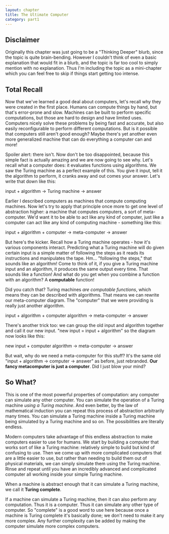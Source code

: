 ```yaml
---
layout: chapter
title: The Ultimate Computer
category: part1
---
```


## Disclaimer ##

Originally this chapter was just going to be a "Thinking Deeper" blurb, since
the topic is quite brain-bending. However I couldn't think of even a basic
explanation that would fit in a blurb, and the topic is far too cool to simply
mention with no explanation. Thus I'm including the topic as a mini-chapter
which you can feel free to skip if things start getting too intense.

## Total Recall ##

Now that we've learned a good deal about computers, let's recall why they were
created in the first place. Humans can compute things by hand, but that's
error-prone and slow. Machines can be built to perform specific computations,
but those are hard to design and have limited uses. Computers nicely solve
these problems by being fast and accurate, but also easily reconfigurable to
perform different computations. But is it possible that computers still aren't
good enough? Maybe there's yet another even more generalized machine that can
do everything a computer can and more!

Spoiler alert: there isn't. Now don't be too disappointed, because this simple
fact is actually amazing and we are now going to see why. Let's recall what a
computer does: it evaluates functions using algorithms. We saw the Turing
machine as a perfect example of this. You give it input, tell it the algorithm to
perform, it cranks away and out comes your answer. Let's write that down like this:

input + algorithm &rarr; Turing machine &rarr; answer

Earlier I described computers as machines that compute computing machines. Now
let's try to apply that principle once more to get one level of abstraction
higher: a machine that computes computers, a sort of meta-computer. We'd want it
to be able to act like any kind of computer, just like a computer can act like
any kind of computing machine - something like this:

input + algorithm + computer &rarr; meta-computer &rarr; answer

But here's the kicker. Recall how a Turing machine operates - how it's various
components interact. Predicting what a Turing machine will do given certain
input is a simple matter of following the steps as it reads its instructions
and manipulates the tape. Hm... "following the steps," that sounds like an
algorithm! Come to think of it, if you give a Turing machine input and an
algorithm, it produces the same output every time. That sounds like a function!
And what do you get when you combine a function with an algorithm? A
**computable** function!

Did you catch that? Turing machines _are computable functions_, which means they
can be described with algorithms. That means we can rewrite our meta-computer
diagram. The "computer" that we were providing is really just another
algorithm.

input + algorithm + computer algorithm &rarr; meta-computer &rarr; answer

There's another trick too: we can group the old input and algorithm together
and call it our new input. "new input = input + algorithm" so the diagram now
looks like this:

new input + computer algorithm &rarr; meta-computer &rarr; answer

But wait, why do we need a meta-computer for this stuff? It's the same old
"input + algorithm &rarr; computer &rarr; answer" as before, just rebranded.
**Our fancy metacomputer is just a computer**. Did I just blow your mind?

## So What? ##

This is one of the most powerful properties of computation: any computer can
simulate any other computer. You can simulate the operation of a Turing machine
_using a Turing machine_. And even better, by the law of mathematical
induction you can repeat this process of abstraction arbitrarily many times.
You can simulate a Turing machine inside a Turing machine being simulated by a
Turing machine and so on. The possibilities are literally endless.

Modern computers take advantage of this endless abstraction to make computers
easier to use for humans. We start by building a computer that works sort of
like a Turing machine: relatively simple to build but kind of confusing to use.
Then we come up with more complicated computers that are a little easier to
use, but rather than needing to build them out of physical materials, we can
simply simulate them using the Turing machine. Rinse and repeat until you have
an incredibly advanced and complicated computer all working inside your simple
Turing machine.

<div class="alert alert-warning">
When a machine is abstract enough that it can simulate a Turing machine, we
call it <strong>Turing complete</strong>.
</div>

If a machine can simulate a Turing machine, then it can also perform any
computation. Thus it is a computer. Thus it can simulate any other type of
computer. So "complete" is a good word to use here because once a machine is
Turing complete it's basically done; we don't need to make it any more complex.
Any further complexity can be added by making the computer simulate more
complex computers.
